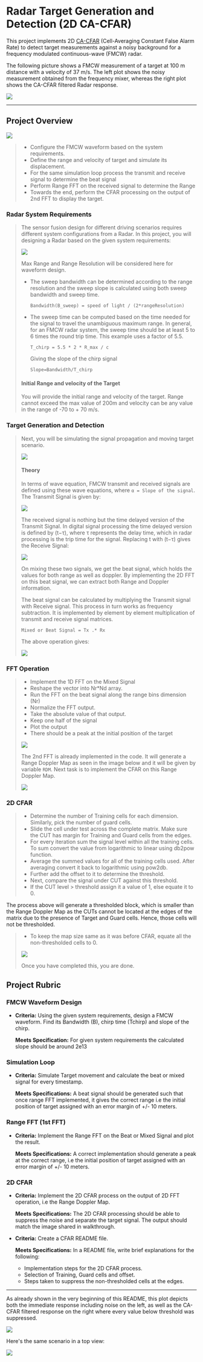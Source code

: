 # Radar Target Generation and Detection (2D CA-CFAR)

This project implements 2D [CA-CFAR](https://en.wikipedia.org/wiki/Constant_false_alarm_rate)
(Cell-Averaging Constant False Alarm Rate) to detect target measurements against
a noisy background for a frequency modulated continuous-wave (FMCW) radar.

The following picture shows a FMCW measurement of a target at 100 m distance
with a velocity of 37 m/s. The left plot shows the noisy measurement obtained
from the frequency mixer, whereas the right plot shows the CA-CFAR filtered
Radar response.

![](.readme/ca-cfar.png)

---

## Project Overview

![](.readme/image11.png)

> - Configure the FMCW waveform based on the system requirements.
> - Define the range and velocity of target and simulate its displacement.
> - For the same simulation loop process the transmit and receive signal to determine the beat signal
> - Perform Range FFT on the received signal to determine the Range
> - Towards the end, perform the CFAR processing on the output of 2nd FFT to display the target.

### Radar System Requirements

> The sensor fusion design for different
> driving scenarios requires different system configurations from a Radar. In this project,
> you will designing a Radar based on the given system requirements:
>
> ![](.readme/image14.png)
>
> Max Range and Range Resolution will be considered here for waveform design.
> - The sweep bandwidth can be determined according to the range resolution and the sweep
>   slope is calculated using both sweep bandwidth and sweep time.
>   ```
>   Bandwidth(B_sweep) = speed of light / (2*rangeResolution)
>   ```
> - The sweep time can be computed based on the time needed for the signal to travel the
>   unambiguous maximum range. In general, for an FMCW radar system, the sweep time should
>   be at least 5 to 6 times the round trip time. This example uses a factor of 5.5.
>   ```
>   T_chirp = 5.5 * 2 * R_max / c
>   ```
>   Giving the slope of the chirp signal
>   ```
>   Slope=Bandwidth/T_chirp
>   ```
>
> #### Initial Range and velocity of the Target
>
> You will provide the initial range and velocity of the target.
> Range cannot exceed the max value of 200m and velocity can be
> any value in the range of -70 to + 70 m/s.

### Target Generation and Detection

> Next, you will be simulating the signal propagation and moving target scenario.
>
> ![](.readme/image.png)
>
> #### Theory
>
> In terms of wave equation, FMCW transmit and received signals are defined using
> these wave equations, where `α = Slope of the signal`.
> The Transmit Signal is given by:
>
> ![](.readme/transmit-signal.png)
>
> The received signal is nothing but the time delayed version of the Transmit Signal.
> In digital signal processing the time delayed version is defined by (t−τ),
> where τ represents the delay time, which in radar processing is the trip time for the signal.
> Replacing t with (t−τ) gives the Receive Signal:
>
> ![](.readme/receive-signal.png)
>
> On mixing these two signals, we get the beat signal, which holds the values for both
> range as well as doppler. By implementing the 2D FFT on this beat signal,
> we can extract both Range and Doppler information.
>
> The beat signal can be calculated by multiplying the Transmit signal with Receive signal.
> This process in turn works as frequency subtraction. It is implemented by element by element
> multiplication of transmit and receive signal matrices.
> ```
> Mixed or Beat Signal = Tx .* Rx
> ```
> The above operation gives:
>
> ![](.readme/mixed-or-beat-signal.png)

### FFT Operation

> - Implement the 1D FFT on the Mixed Signal
> - Reshape the vector into Nr*Nd array.
> - Run the FFT on the beat signal along the range bins dimension (Nr)
> - Normalize the FFT output.
> - Take the absolute value of that output.
> - Keep one half of the signal
> - Plot the output
> - There should be a peak at the initial position of the target
>
> ![](.readme/image10.png)
>
> The 2nd FFT is already implemented in the code.
> It will generate a Range Doppler Map as seen in the image below and it will be given by
> variable `RDM`. Next task is to implement the CFAR on this Range Doppler Map.
>
> ![](.readme/image12.jpg)

### 2D CFAR

> - Determine the number of Training cells for each dimension. Similarly, pick the number of guard cells.
> - Slide the cell under test across the complete matrix. Make sure the CUT has margin for Training and Guard cells from the edges.
> - For every iteration sum the signal level within all the training cells. To sum convert the value from logarithmic to linear using db2pow function.
> - Average the summed values for all of the training cells used. After averaging convert it back to logarithmic using pow2db.
> - Further add the offset to it to determine the threshold.
> - Next, compare the signal under CUT against this threshold.
> - If the CUT level > threshold assign it a value of 1, else equate it to 0.

The process above will generate a thresholded block, which is smaller than the Range Doppler Map as the CUTs cannot be located at the edges of the matrix due to the presence of Target and Guard cells. Hence, those cells will not be thresholded.

> - To keep the map size same as it was before CFAR, equate all the non-thresholded cells to 0.
>
> ![](.readme/image13.png)
>
> Once you have completed this, you are done.

## Project Rubric

### FMCW Waveform Design

- **Criteria:** Using the given system requirements, design
a FMCW waveform. Find its Bandwidth (B), chirp time (Tchirp) and slope of the chirp.

  **Meets Specification:** For given system requirements the calculated slope should be around 2e13

### Simulation Loop

- **Criteria:** Simulate Target movement and calculate the beat or mixed signal for every timestamp.

  **Meets Specifications:** A beat signal should be generated such that once range FFT implemented, it gives the correct range i.e the initial position of target assigned with an error margin of +/- 10 meters.

### Range FFT (1st FFT)

- **Criteria:** Implement the Range FFT on the Beat or Mixed Signal and plot the result.

  **Meets Specifications:** A correct implementation should generate a peak at the correct range, i.e the initial position of target assigned with an error margin of +/- 10 meters.

### 2D CFAR

- **Criteria:** Implement the 2D CFAR process on the output of 2D FFT operation, i.e the Range Doppler Map.

  **Meets Specifications:** The 2D CFAR processing should be able to suppress the noise and separate the target signal. The output should match the image shared in walkthrough.

- **Criteria:** Create a CFAR README file.

  **Meets Specifications:** In a README file, write brief explanations for the following:
  - Implementation steps for the 2D CFAR process.
  - Selection of Training, Guard cells and offset.
  - Steps taken to suppress the non-thresholded cells at the edges.

---

As already shown in the very beginning of this README, this plot depicts
both the immediate response including noise on the left, as well as the CA-CFAR
filtered response on the right where every value below threshold was suppressed.

![](.readme/ca-cfar.png)

Here's the same scenario in a top view:

![](.readme/ca-cfar-top.png)
